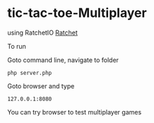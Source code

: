 # tic-tac-toe-Multiplayer

using RatchetIO [Ratchet](http://socketo.me/)

To run

Goto command line, navigate to folder

```php server.php```

Goto browser and type

```127.0.0.1:8080```

You can try browser to test multiplayer games